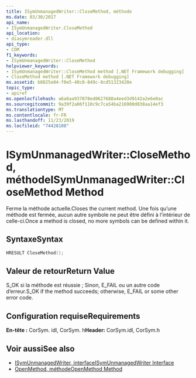 ```yaml
---
title: ISymUnmanagedWriter::CloseMethod, méthode
ms.date: 03/30/2017
api_name:
- ISymUnmanagedWriter.CloseMethod
api_location:
- diasymreader.dll
api_type:
- COM
f1_keywords:
- ISymUnmanagedWriter::CloseMethod
helpviewer_keywords:
- ISymUnmanagedWriter::CloseMethod method [.NET Framework debugging]
- CloseMethod method [.NET Framework debugging]
ms.assetid: b8025e04-f0e5-40c8-849c-8cd51323420e
topic_type:
- apiref
ms.openlocfilehash: a6a6aa937078ed0627688a4eed3d9142a2e6e0ac
ms.sourcegitcommit: 9a39f2a06f110c9c7ca54ba216900d038aa14ef3
ms.translationtype: MT
ms.contentlocale: fr-FR
ms.lasthandoff: 11/23/2019
ms.locfileid: "74428108"
---
```

# <a name="isymunmanagedwriterclosemethod-method"></a><span data-ttu-id="0dc9b-102">ISymUnmanagedWriter::CloseMethod, méthode</span><span class="sxs-lookup"><span data-stu-id="0dc9b-102">ISymUnmanagedWriter::CloseMethod Method</span></span>
<span data-ttu-id="0dc9b-103">Ferme la méthode actuelle.</span><span class="sxs-lookup"><span data-stu-id="0dc9b-103">Closes the current method.</span></span> <span data-ttu-id="0dc9b-104">Une fois qu’une méthode est fermée, aucun autre symbole ne peut être défini à l’intérieur de celle-ci.</span><span class="sxs-lookup"><span data-stu-id="0dc9b-104">Once a method is closed, no more symbols can be defined within it.</span></span>  
  
## <a name="syntax"></a><span data-ttu-id="0dc9b-105">Syntaxe</span><span class="sxs-lookup"><span data-stu-id="0dc9b-105">Syntax</span></span>  
  
```cpp  
HRESULT CloseMethod();  
```  
  
## <a name="return-value"></a><span data-ttu-id="0dc9b-106">Valeur de retour</span><span class="sxs-lookup"><span data-stu-id="0dc9b-106">Return Value</span></span>  
 <span data-ttu-id="0dc9b-107">S_OK si la méthode est réussie ; Sinon, E_FAIL ou un autre code d’erreur.</span><span class="sxs-lookup"><span data-stu-id="0dc9b-107">S_OK if the method succeeds; otherwise, E_FAIL or some other error code.</span></span>  
  
## <a name="requirements"></a><span data-ttu-id="0dc9b-108">Configuration requise</span><span class="sxs-lookup"><span data-stu-id="0dc9b-108">Requirements</span></span>  
 <span data-ttu-id="0dc9b-109">**En-tête :** CorSym. idl, CorSym. h</span><span class="sxs-lookup"><span data-stu-id="0dc9b-109">**Header:** CorSym.idl, CorSym.h</span></span>  
  
## <a name="see-also"></a><span data-ttu-id="0dc9b-110">Voir aussi</span><span class="sxs-lookup"><span data-stu-id="0dc9b-110">See also</span></span>

- [<span data-ttu-id="0dc9b-111">ISymUnmanagedWriter, interface</span><span class="sxs-lookup"><span data-stu-id="0dc9b-111">ISymUnmanagedWriter Interface</span></span>](../../../../docs/framework/unmanaged-api/diagnostics/isymunmanagedwriter-interface.md)
- [<span data-ttu-id="0dc9b-112">OpenMethod, méthode</span><span class="sxs-lookup"><span data-stu-id="0dc9b-112">OpenMethod Method</span></span>](../../../../docs/framework/unmanaged-api/diagnostics/isymunmanagedwriter-openmethod-method.md)
